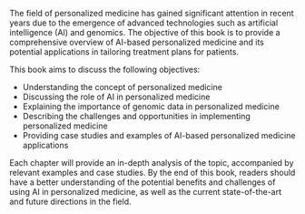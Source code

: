 
The field of personalized medicine has gained significant attention in recent years due to the emergence of advanced technologies such as artificial intelligence (AI) and genomics. The objective of this book is to provide a comprehensive overview of AI-based personalized medicine and its potential applications in tailoring treatment plans for patients.

This book aims to discuss the following objectives:

* Understanding the concept of personalized medicine
* Discussing the role of AI in personalized medicine
* Explaining the importance of genomic data in personalized medicine
* Describing the challenges and opportunities in implementing personalized medicine
* Providing case studies and examples of AI-based personalized medicine applications

Each chapter will provide an in-depth analysis of the topic, accompanied by relevant examples and case studies. By the end of this book, readers should have a better understanding of the potential benefits and challenges of using AI in personalized medicine, as well as the current state-of-the-art and future directions in the field.
